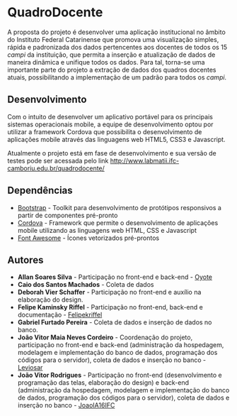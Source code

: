 # QuadroDocente
A proposta do projeto é desenvolver uma aplicação institucional no âmbito do Instituto Federal Catarinense que promova uma visualização simples, rápida e padronizada dos dados pertencentes aos docentes de todos os 15 *campi* da instituição, que permita a inserção e atualização de dados de maneira dinâmica e unifique todos os dados. Para tal, torna-se uma importante parte do projeto a extração de dados dos quadros docentes atuais, possibilitando a implementação de um padrão para todos os *campi*.
  
## Desenvolvimento
Com o intuito de desenvolver um aplicativo portável para os principais sistemas operacionais mobile, a equipe de desenvolvimento optou por utilizar a framework Cordova que possibilita o desenvolvimento de aplicações mobile através das linguagens web HTML5, CSS3 e Javascript.

Atualmente o projeto está em fase de desenvolvimento e sua versão de testes pode ser acessada pelo link http://www.labmatii.ifc-camboriu.edu.br/quadrodocente/
## Dependências
- [Bootstrap](http://getbootstrap.com/) - Toolkit para desenvolvimento de protótipos responsivos a partir de componentes pré-pronto
- [Cordova](https://cordova.apache.org/) - Framework que permite o desenvolvimento de aplicações mobile utilizando as linguagens web HTML, CSS e Javascript
- [Font Awesome](https://fontawesome.com/) - Ícones vetorizados pré-prontos
## Autores 
- **Allan Soares Silva** - Participação no front-end e back-end - [Oyote](https://github.com/Oyote)
- **Caio dos Santos Machados** - Coleta de dados
- **Deborah Vier Schaffer** - Participação no front-end e auxílio na elaboração do design.
- **Felipe Kaminsky Riffel** - Participação no front-end, back-end e documentação - [Felipekriffel](https://github.com/felipekriffel)
- **Gabriel Furtado Pereira** - Coleta de dados e inserção de dados no banco.
- **João Vitor Maia Neves Cordeiro** - Coordenação do projeto, participação no front-end e back-end (administração da hospedagem, modelagem e implementação do banco de dados, programação dos códigos para o servidor), coleta de dados e inserção no banco -  [Leviosar](https://github.com/Leviosar)
- **João Vitor Rodrigues** - Participação no front-end (desenvolvimento e programação das telas, elaboração do design) e back-end (administração da hospedagem, modelagem e implementação do banco de dados, programação dos códigos para o servidor), coleta de dados e inserção no banco - [JoaoIA16IFC](https://github.com/JoaoIA16IFC)

